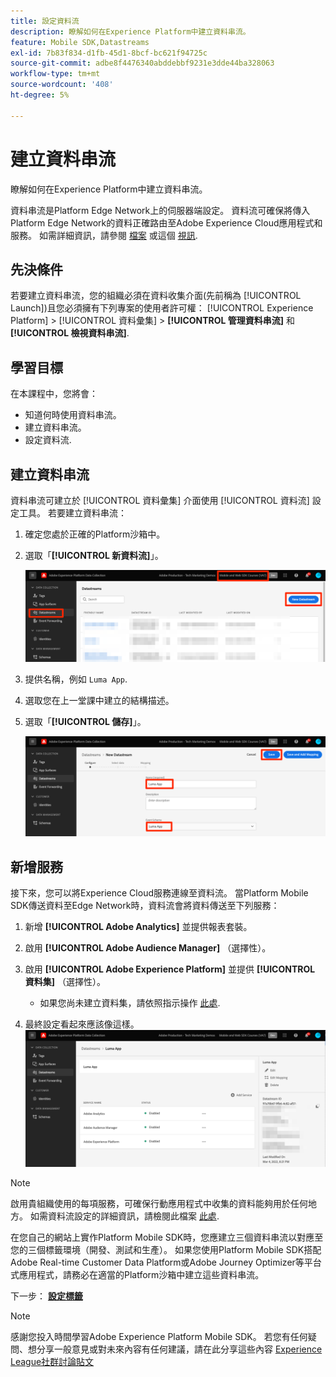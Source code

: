 ```yaml
---
title: 設定資料流
description: 瞭解如何在Experience Platform中建立資料串流。
feature: Mobile SDK,Datastreams
exl-id: 7b83f834-d1fb-45d1-8bcf-bc621f94725c
source-git-commit: adbe8f4476340abddebbf9231e3dde44ba328063
workflow-type: tm+mt
source-wordcount: '408'
ht-degree: 5%

---
```


# 建立資料串流

瞭解如何在Experience Platform中建立資料串流。

資料串流是Platform Edge Network上的伺服器端設定。  資料流可確保將傳入Platform Edge Network的資料正確路由至Adobe Experience Cloud應用程式和服務。 如需詳細資訊，請參閱 [檔案](https://experienceleague.adobe.com/docs/experience-platform/edge/fundamentals/datastreams.html) 或這個 [視訊](https://experienceleague.adobe.com/docs/platform-learn/data-collection/edge-network/configure-datastreams.html).

## 先決條件

若要建立資料串流，您的組織必須在資料收集介面(先前稱為 [!UICONTROL Launch])且您必須擁有下列專案的使用者許可權： [!UICONTROL Experience Platform] > [!UICONTROL 資料彙集] > **[!UICONTROL 管理資料串流]** 和 **[!UICONTROL 檢視資料串流]**.

## 學習目標

在本課程中，您將會：

* 知道何時使用資料串流。
* 建立資料串流。
* 設定資料流.

## 建立資料串流

資料串流可建立於 [!UICONTROL 資料彙集] 介面使用 [!UICONTROL 資料流] 設定工具。 若要建立資料串流：

1. 確定您處於正確的Platform沙箱中。
1. 選取「**[!UICONTROL 新資料流]**」。

   ![資料串流首頁](assets/mobile-datastream-new.png)

1. 提供名稱，例如 `Luma App`.
1. 選取您在上一堂課中建立的結構描述。
1. 選取「**[!UICONTROL 儲存]**」。

   ![新資料串流](assets/mobile-datastream-name.png)


## 新增服務

接下來，您可以將Experience Cloud服務連線至資料流。 當Platform Mobile SDK傳送資料至Edge Network時，資料流會將資料傳送至下列服務：

1. 新增 **[!UICONTROL Adobe Analytics]** 並提供報表套裝。

1. 啟用 **[!UICONTROL Adobe Audience Manager]** （選擇性）。

1. 啟用 **[!UICONTROL Adobe Experience Platform]** 並提供 **[!UICONTROL 資料集]** （選擇性）。
   * 如果您尚未建立資料集，請依照指示操作 [此處](platform.md).

1. 最終設定看起來應該像這樣。
   ![資料流設定](assets/mobile-datastream-settings.png)


>[!NOTE]
>
>啟用貴組織使用的每項服務，可確保行動應用程式中收集的資料能夠用於任何地方。 如需資料流設定的詳細資訊，請檢閱此檔案 [此處](https://experienceleague.adobe.com/docs/experience-platform/edge/fundamentals/datastreams.html#adobe-experience-platform-settings).

在您自己的網站上實作Platform Mobile SDK時，您應建立三個資料串流以對應至您的三個標籤環境（開發、測試和生產）。 如果您使用Platform Mobile SDK搭配Adobe Real-time Customer Data Platform或Adobe Journey Optimizer等平台式應用程式，請務必在適當的Platform沙箱中建立這些資料串流。

下一步： **[設定標籤](configure-tags.md)**

>[!NOTE]
>
>感謝您投入時間學習Adobe Experience Platform Mobile SDK。 若您有任何疑問、想分享一般意見或對未來內容有任何建議，請在此分享這些內容 [Experience League社群討論貼文](https://experienceleaguecommunities.adobe.com/t5/adobe-experience-platform-launch/tutorial-discussion-implement-adobe-experience-cloud-in-mobile/td-p/443796)
